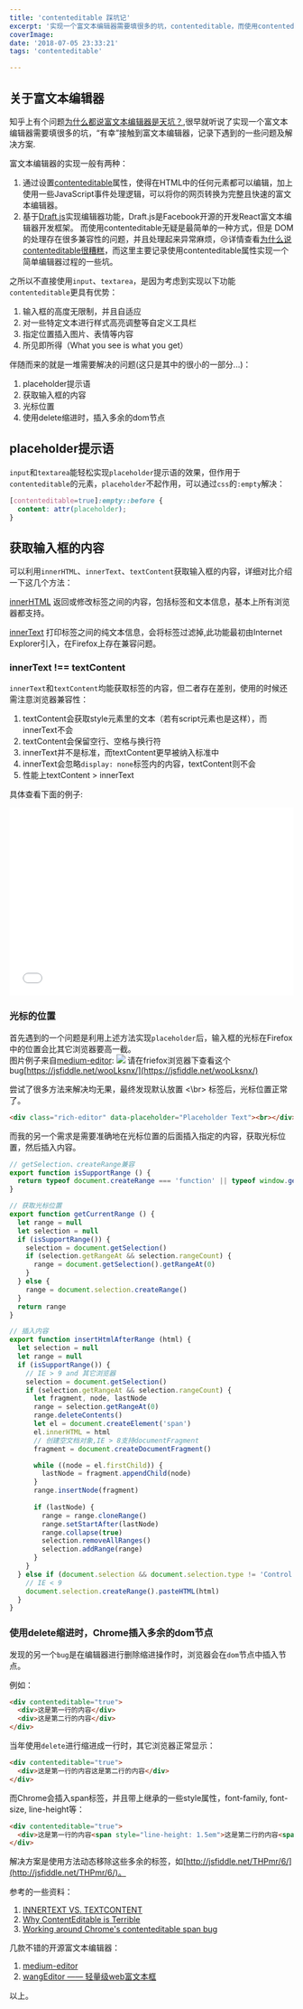 ```yaml
---
title: 'contenteditable 踩坑记'
excerpt: '实现一个富文本编辑器需要填很多的坑，contenteditable，而使用contenteditable无疑是最简单的一种方式，但是 DOM 的处理存在很多兼容性的问题，并且处理起来异常麻烦'
coverImage:
date: '2018-07-05 23:33:21'
tags: 'contenteditable'

---
```


## 关于富文本编辑器

知乎上有个问题[为什么都说富文本编辑器是天坑？](https://www.zhihu.com/question/38699645),很早就听说了实现一个富文本编辑器需要填很多的坑，“有幸”接触到富文本编辑器，记录下遇到的一些问题及解决方案.

富文本编辑器的实现一般有两种：

1. 通过设置[contenteditable](https://developer.mozilla.org/zh-CN/docs/Web/HTML/Global_attributes/contenteditable)属性，使得在HTML中的任何元素都可以编辑，加上使用一些JavaScript事件处理逻辑，可以将你的网页转换为完整且快速的富文本编辑器。
2. 基于[Draft.js](https://draftjs.org/)实现编辑器功能，Draft.js是Facebook开源的开发React富文本编辑器开发框架。
而使用contenteditable无疑是最简单的一种方式，但是 DOM 的处理存在很多兼容性的问题，并且处理起来异常麻烦，😢详情查看[为什么说contenteditable很糟糕](https://medium.engineering/why-contenteditable-is-terrible-122d8a40e480)，而这里主要记录使用contenteditable属性实现一个简单编辑器过程的一些坑。

之所以不直接使用`input`、`textarea`，是因为考虑到实现以下功能`contenteditable`更具有优势：

1. 输入框的高度无限制，并且自适应
2. 对一些特定文本进行样式高亮调整等自定义工具栏
3. 指定位置插入图片、表情等内容
4. 所见即所得（What you see is what you get）

伴随而来的就是一堆需要解决的问题(这只是其中的很小的一部分...)：

1. placeholder提示语
2. 获取输入框的内容
3. 光标位置
4. 使用delete缩进时，插入多余的dom节点

## placeholder提示语

`input`和`textarea`能轻松实现`placeholder`提示语的效果，但作用于`contenteditable`的元素，`placeholder`不起作用，可以通过`css`的`:empty`解决：  

```css
[contenteditable=true]:empty::before {
  content: attr(placeholder);
}
```

## 获取输入框的内容

可以利用`innerHTML`、`innerText`、`textContent`获取输入框的内容，详细对比介绍一下这几个方法：

[innerHTML](https://developer.mozilla.org/zh-CN/docs/Web/API/Element/innerHTML) 返回或修改标签之间的内容，包括标签和文本信息，基本上所有浏览器都支持。

[innerText](https://developer.mozilla.org/en-US/docs/Web/API/HTMLElement/innerText) 打印标签之间的纯文本信息，会将标签过滤掉,此功能最初由Internet Explorer引入，在Firefox上存在兼容问题。

### innerText !== textContent

`innerText`和`textContent`均能获取标签的内容，但二者存在差别，使用的时候还需注意浏览器兼容性：

1. textContent会获取style元素里的文本（若有script元素也是这样），而innerText不会
2. textContent会保留空行、空格与换行符
3. innerText并不是标准，而textContent更早被纳入标准中
4. innerText会忽略`display: none`标签内的内容，textContent则不会
5. 性能上textContent > innerText

具体查看下面的例子:

<iframe height='333' scrolling='no' title='innerHTML vs innerText vs TextContent' src='//codepen.io/amnEs1a/embed/ajmYXo/?height=333&theme-id=0&default-tab=js,result&embed-version=2' frameborder='no' allowtransparency='true' allowfullscreen='true' style='width: 100%;'>See the Pen <a href='https://codepen.io/amnEs1a/pen/ajmYXo/'>innerHTML vs innerText vs TextContent</a> by kevin (<a href='https://codepen.io/amnEs1a'>@amnEs1a</a>) on <a href='https://codepen.io'>CodePen</a>.
</iframe>

### 光标的位置

首先遇到的一个问题是利用上述方法实现`placeholder`后，输入框的光标在Firefox中的位置会比其它浏览器要高一截。  
图片例子来自[medium-editor](https://github.com/yabwe/medium-editor/issues/234):
![](https://cloud.githubusercontent.com/assets/104138/11337627/a7ef8274-91ee-11e5-8cc7-a999e9b4f19b.gif)
请在friefox浏览器下查看这个bug[https://jsfiddle.net/wooLksnx/](https://jsfiddle.net/wooLksnx/)

尝试了很多方法来解决均无果，最终发现默认放置 <\br> 标签后，光标位置正常了。

```html
<div class="rich-editor" data-placeholder="Placeholder Text"><br></div>
```

而我的另一个需求是需要准确地在光标位置的后面插入指定的内容，获取光标位置，然后插入内容。

```JavaScript
// getSelection、createRange兼容
export function isSupportRange () {
  return typeof document.createRange === 'function' || typeof window.getSelection === 'function'
}

// 获取光标位置
export function getCurrentRange () {
  let range = null
  let selection = null
  if (isSupportRange()) {
    selection = document.getSelection()
    if (selection.getRangeAt && selection.rangeCount) {
      range = document.getSelection().getRangeAt(0)
    }
  } else {
    range = document.selection.createRange()
  }
  return range
}
```

```JavaScript
// 插入内容
export function insertHtmlAfterRange (html) {
  let selection = null
  let range = null
  if (isSupportRange()) {
    // IE > 9 and 其它浏览器
    selection = document.getSelection()
    if (selection.getRangeAt && selection.rangeCount) {
      let fragment, node, lastNode
      range = selection.getRangeAt(0)
      range.deleteContents()
      let el = document.createElement('span')
      el.innerHTML = html
      // 创建空文档对象,IE > 8支持documentFragment
      fragment = document.createDocumentFragment()

      while ((node = el.firstChild)) {
        lastNode = fragment.appendChild(node)
      }
      range.insertNode(fragment)
    
      if (lastNode) {
        range = range.cloneRange()
        range.setStartAfter(lastNode)
        range.collapse(true)
        selection.removeAllRanges()
        selection.addRange(range)
      }
    }
  } else if (document.selection && document.selection.type != 'Control') {
    // IE < 9
    document.selection.createRange().pasteHTML(html)
  }
}

```

### 使用**delete**缩进时，Chrome插入多余的dom节点

发现的另一个`bug`是在编辑器进行删除缩进操作时，浏览器会在`dom`节点中插入节点。

例如：

```HTML
<div contenteditable="true">
  <div>这是第一行的内容</div>
  <div>这是第二行的内容</div>
</div>
```

当年使用`delete`进行缩进成一行时，其它浏览器正常显示：

```HTML
<div contenteditable="true">
  <div>这是第一行的内容这是第二行的内容</div>
</div>
```

而Chrome会插入span标签，并且带上继承的一些style属性，font-family, font-size, line-height等：

```HTML
<div contenteditable="true">
  <div>这是第一行的内容<span style="line-height: 1.5em">这是第二行的内容<span></div>
</div>
```

解决方案是使用方法动态移除这些多余的标签，如[http://jsfiddle.net/THPmr/6/](http://jsfiddle.net/THPmr/6/)。

参考的一些资料：  

1. [INNERTEXT VS. TEXTCONTENT](http://kellegous.com/j/2013/02/27/innertext-vs-textcontent/)
2. [Why ContentEditable is Terrible](https://medium.engineering/why-contenteditable-is-terrible-122d8a40e480)
3. [Working around Chrome's contenteditable span bug](https://www.neotericdesign.com/articles/2013/3/working-around-chrome-s-contenteditable-span-bug)

几款不错的开源富文本编辑器：

1. [medium-editor](https://github.com/yabwe/medium-editor)
2. [wangEditor —— 轻量级web富文本框](https://github.com/wangfupeng1988/wangEditor)

以上。
